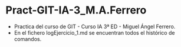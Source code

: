 # Pract-GIT-IA-3_M.A.Ferrero
* Practica del curso de GIT - Curso IA 3ª ED - Miguel Ángel Ferrero.
* En el fichero logEjercicio_1.md se encuentran todos el histórico de comandos.